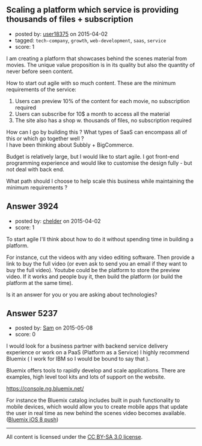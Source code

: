 ## Scaling a platform which service is providing thousands of files + subscription

- posted by: [user18375](https://stackexchange.com/users/3746660/user18375) on 2015-04-02
- tagged: `tech-company`, `growth`, `web-development`, `saas`, `service`
- score: 1

<p>I am creating a platform that showcases behind the scenes material from movies. The unique value proposition is in its quality but also the quantity of never before seen content.</p>

<p>How to start out agile with so much content. These are the minimum requirements of the service:</p>

<ol>
<li>Users can preview 10% of the content for each movie, no subscription required</li>
<li>Users can subscribe for 10$ a month to access all the material</li>
<li>The site also has a shop w. thousands of files, no subscription required</li>
</ol>

<p>How can I go by building this ? What types of SaaS can encompass all of this or which go together well ?<br />
I have been thinking about Subbly + BigCommerce.</p>

<p>Budget is relatively large, but I would like to start agile. I got front-end programming experience and would like to customise the design fully - but not deal with back end.</p>

<p>What path should I choose to help scale this business while maintaining the minimum requirements ?</p>



## Answer 3924

- posted by: [chelder](https://stackexchange.com/users/1234525/chelder) on 2015-04-02
- score: 1

<p>To start agile I'll think about how to do it without spending time in building a platform. </p>

<p>For instance, cut the videos with any video editing software. Then provide a link to buy the full video (or even ask to send you an email if they want to buy the full video). Youtube could be the platform to store the preview video. If it works and people buy it, then build the platform (or build the platform at the same time). </p>

<p>Is it an answer for you or you are asking about technologies?</p>



## Answer 5237

- posted by: [Sam](https://stackexchange.com/users/2541867/sam) on 2015-05-08
- score: 0

<p>I would look for a business partner with backend service delivery experience or work on a PaaS (Platform as a Service) I highly recommend Bluemix ( I work for IBM so I would be bound to say that ).</p>

<p>Bluemix offers tools to rapidly develop and scale applications. There are examples, high level tool kits and lots of support on the website.</p>

<p><a href="https://console.ng.bluemix.net/" rel="nofollow">https://console.ng.bluemix.net/</a></p>

<p>For instance the Bluemix catalog includes built in push functionality to mobile devices, which would allow you to create mobile apps that update the user in real time as new behind the scenes video becomes available. (<a href="https://console.ng.bluemix.net/?ace_base=true/#/store/cloudOEPaneId=store&amp;serviceOfferingGuid=aa206aa9-1c49-499b-86ad-add09f73fabd&amp;fromCatalog=true" rel="nofollow">Bluemix iOS 8 push</a>)</p>




---

All content is licensed under the [CC BY-SA 3.0 license](https://creativecommons.org/licenses/by-sa/3.0/).
